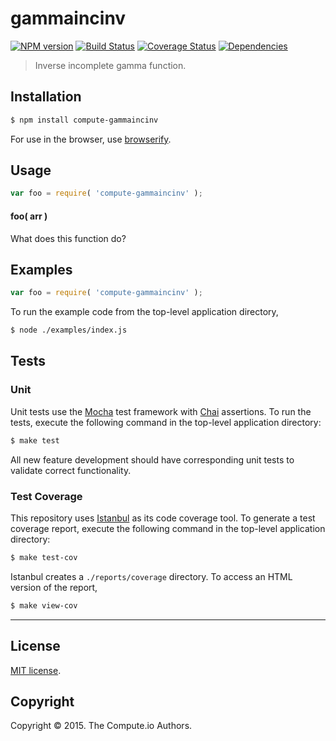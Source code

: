 gammaincinv
===
[![NPM version][npm-image]][npm-url] [![Build Status][travis-image]][travis-url] [![Coverage Status][coveralls-image]][coveralls-url] [![Dependencies][dependencies-image]][dependencies-url]

>  Inverse incomplete gamma function. 


## Installation

``` bash
$ npm install compute-gammaincinv
```

For use in the browser, use [browserify](https://github.com/substack/node-browserify).


## Usage

``` javascript
var foo = require( 'compute-gammaincinv' );
```

#### foo( arr )

What does this function do?


## Examples

``` javascript
var foo = require( 'compute-gammaincinv' );
```

To run the example code from the top-level application directory,

``` bash
$ node ./examples/index.js
```


## Tests

### Unit

Unit tests use the [Mocha](http://mochajs.org/) test framework with [Chai](http://chaijs.com) assertions. To run the tests, execute the following command in the top-level application directory:

``` bash
$ make test
```

All new feature development should have corresponding unit tests to validate correct functionality.


### Test Coverage

This repository uses [Istanbul](https://github.com/gotwarlost/istanbul) as its code coverage tool. To generate a test coverage report, execute the following command in the top-level application directory:

``` bash
$ make test-cov
```

Istanbul creates a `./reports/coverage` directory. To access an HTML version of the report,

``` bash
$ make view-cov
```


---
## License

[MIT license](http://opensource.org/licenses/MIT).


## Copyright

Copyright &copy; 2015. The Compute.io Authors.


[npm-image]: http://img.shields.io/npm/v/compute-gammaincinv.svg
[npm-url]: https://npmjs.org/package/compute-gammaincinv

[travis-image]: http://img.shields.io/travis/compute-io/gammaincinv/master.svg
[travis-url]: https://travis-ci.org/compute-io/gammaincinv

[coveralls-image]: https://img.shields.io/coveralls/compute-io/gammaincinv/master.svg
[coveralls-url]: https://coveralls.io/r/compute-io/gammaincinv?branch=master

[dependencies-image]: http://img.shields.io/david/compute-io/gammaincinv.svg
[dependencies-url]: https://david-dm.org/compute-io/gammaincinv

[dev-dependencies-image]: http://img.shields.io/david/dev/compute-io/gammaincinv.svg
[dev-dependencies-url]: https://david-dm.org/dev/compute-io/gammaincinv

[github-issues-image]: http://img.shields.io/github/issues/compute-io/gammaincinv.svg
[github-issues-url]: https://github.com/compute-io/gammaincinv/issues
